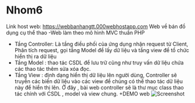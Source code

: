 # Nhom6
Link host web: https://webbanhangtt.000webhostapp.com
Web về bán đồ dụng cụ thể thao
-Web làm theo mô  hình MVC thuần PHP
+ Tầng Controller: Là tầng điều phối của ứng dụng nhận request từ Client, Phân tích request, gọi tầng Model để lấy dữ liệu và tầng view để tổ chức hiển thị ra dữ liệu
+ Tầng Model : thao tác CSDL để lưu trữ cũng như truy vấn dữ liệu chứa các thao tác thêm sửa xóa đọc.
+ Tầng View : định dạng hiển thị dữ liệu lên người dùng, Controller sẽ truyền các biến dữ liệu vào các view để chúng có thể thao tác dữ liệu này để hiển thị lên.
Ở đây , bài web controller sẽ là thư mục class  thao tác chính với CSDL , model và view chung.
+DEMO web
![Screenshot](screenshot(97).png)
